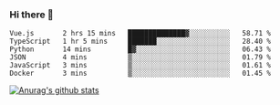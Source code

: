 ### Hi there 👋



<!--
**webB1an/webB1an** is a ✨ _special_ ✨ repository because its `README.md` (this file) appears on your GitHub profile.

Here are some ideas to get you started:

- 🔭 I’m currently working on ...
- 🌱 I’m currently learning ...
- 👯 I’m looking to collaborate on ...
- 🤔 I’m looking for help with ...
- 💬 Ask me about ...
- 📫 How to reach me: ...
- 😄 Pronouns: ...
- ⚡ Fun fact: ...
-->

<!--START_SECTION:waka-->

```text
Vue.js       2 hrs 15 mins   ██████████████▓░░░░░░░░░░   58.71 %
TypeScript   1 hr 5 mins     ███████░░░░░░░░░░░░░░░░░░   28.40 %
Python       14 mins         █▓░░░░░░░░░░░░░░░░░░░░░░░   06.43 %
JSON         4 mins          ▒░░░░░░░░░░░░░░░░░░░░░░░░   01.79 %
JavaScript   3 mins          ▒░░░░░░░░░░░░░░░░░░░░░░░░   01.61 %
Docker       3 mins          ▒░░░░░░░░░░░░░░░░░░░░░░░░   01.45 %
```

<!--END_SECTION:waka-->


[![Anurag's github stats](https://github-readme-stats.vercel.app/api?username=webB1an&show_icons=true&theme=radical)](https://github.com/anuraghazra/github-readme-stats)

